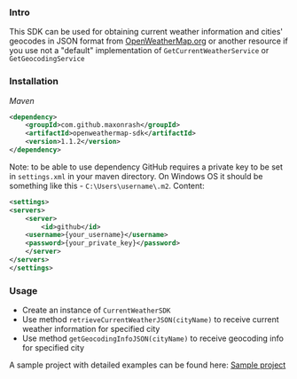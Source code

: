 ### Intro

This SDK can be used for obtaining current weather information and cities' geocodes in JSON format from <a href="https://openweathermap.org/">OpenWeatherMap.org</a> or another resource if you use not a "default" implementation of `GetCurrentWeatherService` or `GetGeocodingService`

### Installation

*Maven*

```xml
<dependency>
    <groupId>com.github.maxonrash</groupId>
    <artifactId>openweathermap-sdk</artifactId>
    <version>1.1.2</version>
</dependency>
```

Note: to be able to use dependency GitHub requires a private key to be set in `settings.xml` in your maven directory. On Windows OS it should be something like this - `C:\Users\username\.m2`. Content:  
```xml
<settings>
<servers>
    <server>
        <id>github</id>
	<username>{your_username}</username>
	<password>{your_private_key}</password>
    </server>
</servers>
</settings>
```

### Usage

- Create an instance of `CurrentWeatherSDK`  
- Use method `retrieveCurrentWeatherJSON(cityName)` to receive current weather information for specified city  
- Use method `getGeocodingInfoJSON(cityName)` to receive geocoding info for specified city

A sample project with detailed examples can be found here: <a href="https://github.com/MaxonRash/openweathermap-sdk-usage-example">Sample project</a> 